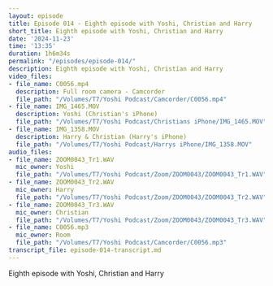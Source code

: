 ```yaml
---
layout: episode
title: Episode 014 - Eighth episode with Yoshi, Christian and Harry
short_title: Eighth episode with Yoshi, Christian and Harry
date: '2024-11-23'
time: '13:35'
duration: 1h6m34s
permalink: "/episodes/episode-014/"
description: Eighth episode with Yoshi, Christian and Harry
video_files:
- file_name: C0056.mp4
  description: Full room camera - Camcorder
  file_path: "/Volumes/T7/Yoshi Podcast/Camcorder/C0056.mp4"
- file_name: IMG_1465.MOV
  description: Yoshi (Christian's iPhone)
  file_path: "/Volumes/T7/Yoshi Podcast/Christians iPhone/IMG_1465.MOV"
- file_name: IMG_1358.MOV
  description: Harry & Christian (Harry's iPhone)
  file_path: "/Volumes/T7/Yoshi Podcast/Harrys iPhone/IMG_1358.MOV"
audio_files:
- file_name: ZOOM0043_Tr1.WAV
  mic_owner: Yoshi
  file_path: "/Volumes/T7/Yoshi Podcast/Zoom/ZOOM0043/ZOOM0043_Tr1.WAV"
- file_name: ZOOM0043_Tr2.WAV
  mic_owner: Harry
  file_path: "/Volumes/T7/Yoshi Podcast/Zoom/ZOOM0043/ZOOM0043_Tr2.WAV"
- file_name: ZOOM0043_Tr3.WAV
  mic_owner: Christian
  file_path: "/Volumes/T7/Yoshi Podcast/Zoom/ZOOM0043/ZOOM0043_Tr3.WAV"
- file_name: C0056.mp3
  mic_owner: Room
  file_path: "/Volumes/T7/Yoshi Podcast/Camcorder/C0056.mp3"
transcript_file: episode-014-transcript.md
---
```

Eighth episode with Yoshi, Christian and Harry

